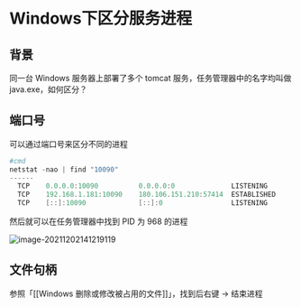 # Windows下区分服务进程
## 背景
同一台 Windows 服务器上部署了多个 tomcat 服务，任务管理器中的名字均叫做 java.exe，如何区分？

## 端口号

可以通过端口号来区分不同的进程

```powershell
#cmd
netstat -nao | find "10090"
------
  TCP    0.0.0.0:10090          0.0.0.0:0              LISTENING       968
  TCP    192.168.1.181:10090    180.106.151.210:57414  ESTABLISHED     968
  TCP    [::]:10090             [::]:0                 LISTENING       968
```

然后就可以在任务管理器中找到 PID 为 968 的进程

![image-20211202141219119](https://ced-md-picture.oss-cn-beijing.aliyuncs.com/img/20211202141238.png)

## 文件句柄
参照「[[Windows 删除或修改被占用的文件]]」，找到后右键 -> 结束进程